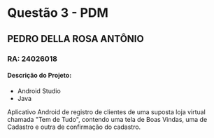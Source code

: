 # Questão 3 - PDM
## PEDRO DELLA ROSA ANTÔNIO  
### RA: 24026018

#### Descrição do Projeto:

- Android Studio
- Java

Aplicativo Android de registro de clientes de uma suposta loja virtual chamada "Tem de Tudo", contendo uma tela de Boas Vindas, uma de Cadastro e outra de confirmação do cadastro.
